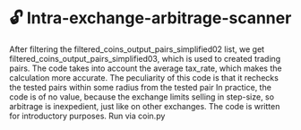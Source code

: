 # :unlock: Intra-exchange-arbitrage-scanner 
After filtering the filtered_coins_output_pairs_simplified02 list, we get filtered_coins_output_pairs_simplified03, which is used to created trading pairs.
The code takes into account the average tax_rate, which makes the calculation more accurate. The peculiarity of this code is that it rechecks the tested pairs within some radius from the tested pair
In practice, the code is of no value, because the exchange limits selling in step-size, so arbitrage is inexpedient, just like on other exchanges.
The code is written for introductory purposes. Run via coin.py

